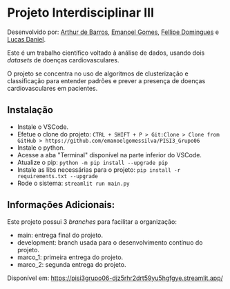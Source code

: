 # Projeto Interdisciplinar III
Desenvolvido por: [Arthur de Barros](arthur.bbsantos@ufrpe.br), [Emanoel Gomes](emanoel20092009@gmail.com),
[Fellipe Domingues](pipo200115@gmail.com) e [Lucas Daniel](lucas.dan.melo@gmail.com).

Este é um trabalho científico voltado à análise de dados, usando dois <i>datasets</i> de doenças cardiovasculares.

O projeto se concentra no uso de algoritmos de clusterização e classificação para entender padrões e prever a presença de doenças cardiovasculares em pacientes.

## Instalação

* Instale o VSCode.
* Efetue o clone do projeto: `CTRL + SHIFT + P > Git:Clone > Clone from GitHub > https://github.com/emanoelgomessilva/PISI3_Grupo06`
* Instale o python.
* Acesse a aba "Terminal" disponível na parte inferior do VSCode.
* Atualize o pip:
  `python -m pip install --upgrade pip`
* Instale as libs necessárias para o projeto:
  `pip install -r requirements.txt --upgrade`
* Rode o sistema:
  `streamlit run main.py`

## Informações Adicionais:

Este projeto possui 3 <i>branches</i> para facilitar a organização:

* main: entrega final do projeto.
* development: branch usada para o desenvolvimento contínuo do projeto.
* marco_1: primeira entrega do projeto.
* marco_2: segunda entrega do projeto.

Disponível em: https://pisi3grupo06-djz5rhr2drt59yu5hgfgye.streamlit.app/
